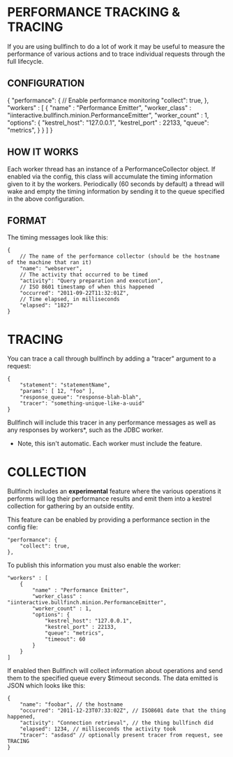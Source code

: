 # PERFORMANCE TRACKING & TRACING #

If you are using bullfinch to do a lot of work it may be useful to measure
the performance of various actions and to trace individual requests through
the full lifecycle.

## CONFIGURATION

{
    "performance": {
        // Enable performance monitoring
    	"collect": true,
    },
    "workers" : [
        {
            "name" : "Performance Emitter",
            "worker_class" : "iinteractive.bullfinch.minion.PerformanceEmitter",
            "worker_count" : 1,
            "options": {
                "kestrel_host": "127.0.0.1",
                "kestrel_port" : 22133,
                "queue": "metrics",
            }
        }
    ]
}

## HOW IT WORKS

Each worker thread has an instance of a PerformanceCollector object.  If
enabled via the config, this class will accumulate the timing information
given to it by the workers.  Periodically (60 seconds by default) a thread
will wake and empty the timing information by sending it to the queue
specified in the above configuration.

## FORMAT

The timing messages look like this:

    {
        // The name of the performance collector (should be the hostname of the machine that ran it)
        "name": "webserver",
        // The activity that occurred to be timed
        "activity": "Query preparation and execution",
        // ISO 8601 timestamp of when this happened
        "occurred": "2011-09-22T11:32:01Z",
        // Time elapsed, in milliseconds
        "elapsed": "1827"
    }

# TRACING

You can trace a call through bullfinch by adding a "tracer" argument to a
request:

    {
        "statement": "statementName",
        "params": [ 12, "foo" ],
        "response_queue": "response-blah-blah",
        "tracer": "something-unique-like-a-uuid"
    }

Bullfinch will include this tracer in any performance messages as well as
any responses by workers*, such as the JDBC worker.

* Note, this isn't automatic.  Each worker must include the feature.

# COLLECTION

Bullfinch includes an **experimental** feature where the various operations
it performs will log their performance results and emit them into a kestrel
collection for gathering by an outside entity.

This feature can be enabled by providing a performance section in the config
file:

	"performance": {
		"collect": true,
	},

To publish this information you must also enable the worker:

    "workers" : [
        {
            "name" : "Performance Emitter",
            "worker_class" : "iinteractive.bullfinch.minion.PerformanceEmitter",
            "worker_count" : 1,
            "options": {
                "kestrel_host": "127.0.0.1",
                "kestrel_port" : 22133,
                "queue": "metrics",
                "timeout": 60
            }
        }
    ]

If enabled then Bullfinch will collect information about operations and send
them to the specified queue every $timeout seconds.  The data emitted is JSON
which looks like this:

    {
        "name": "foobar", // the hostname
        "occurred": "2011-12-23T07:33:02Z", // ISO8601 date that the thing happened,
        "activity": "Connection retrieval", // the thing bullfinch did
        "elapsed": 1234, // milliseconds the activity took
        "tracer": "asdasd" // optionally present tracer from request, see TRACING
    }